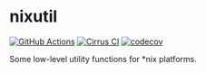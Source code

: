 # nixutil

[![GitHub Actions](https://github.com/cptpcrd/nixutil/workflows/CI/badge.svg?branch=master&event=push)](https://github.com/cptpcrd/nixutil/actions?query=workflow%3ACI+branch%3Amaster+event%3Apush)
[![Cirrus CI](https://api.cirrus-ci.com/github/cptpcrd/nixutil.svg?branch=master)](https://cirrus-ci.com/github/cptpcrd/nixutil)
[![codecov](https://codecov.io/gh/cptpcrd/nixutil/branch/master/graph/badge.svg)](https://codecov.io/gh/cptpcrd/nixutil)

Some low-level utility functions for \*nix platforms.

